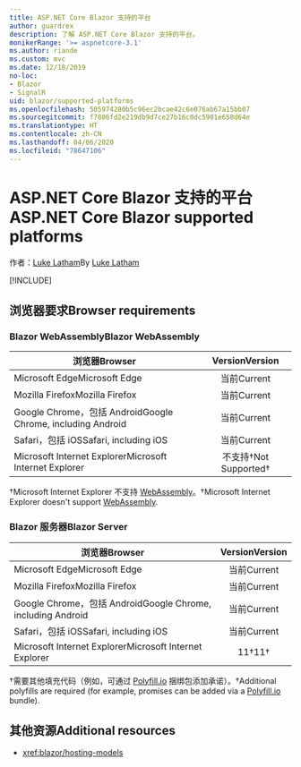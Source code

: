 ```yaml
---
title: ASP.NET Core Blazor 支持的平台
author: guardrex
description: 了解 ASP.NET Core Blazor 支持的平台。
monikerRange: '>= aspnetcore-3.1'
ms.author: riande
ms.custom: mvc
ms.date: 12/18/2019
no-loc:
- Blazor
- SignalR
uid: blazor/supported-platforms
ms.openlocfilehash: 505974280b5c96ec2bcae42c6e076ab67a15bb07
ms.sourcegitcommit: f7886fd2e219db9d7ce27b16c0dc5901e658d64e
ms.translationtype: HT
ms.contentlocale: zh-CN
ms.lasthandoff: 04/06/2020
ms.locfileid: "78647106"
---
```

# <a name="aspnet-core-blazor-supported-platforms"></a><span data-ttu-id="54121-103">ASP.NET Core Blazor 支持的平台</span><span class="sxs-lookup"><span data-stu-id="54121-103">ASP.NET Core Blazor supported platforms</span></span>

<span data-ttu-id="54121-104">作者：[Luke Latham](https://github.com/guardrex)</span><span class="sxs-lookup"><span data-stu-id="54121-104">By [Luke Latham](https://github.com/guardrex)</span></span>

[!INCLUDE[](~/includes/blazorwasm-preview-notice.md)]

## <a name="browser-requirements"></a><span data-ttu-id="54121-105">浏览器要求</span><span class="sxs-lookup"><span data-stu-id="54121-105">Browser requirements</span></span>

### <a name="blazor-webassembly"></a><span data-ttu-id="54121-106">Blazor WebAssembly</span><span class="sxs-lookup"><span data-stu-id="54121-106">Blazor WebAssembly</span></span>

| <span data-ttu-id="54121-107">浏览器</span><span class="sxs-lookup"><span data-stu-id="54121-107">Browser</span></span>                          | <span data-ttu-id="54121-108">Version</span><span class="sxs-lookup"><span data-stu-id="54121-108">Version</span></span>               |
| -------------------------------- | :-------------------: |
| <span data-ttu-id="54121-109">Microsoft Edge</span><span class="sxs-lookup"><span data-stu-id="54121-109">Microsoft Edge</span></span>                   | <span data-ttu-id="54121-110">当前</span><span class="sxs-lookup"><span data-stu-id="54121-110">Current</span></span>               |
| <span data-ttu-id="54121-111">Mozilla Firefox</span><span class="sxs-lookup"><span data-stu-id="54121-111">Mozilla Firefox</span></span>                  | <span data-ttu-id="54121-112">当前</span><span class="sxs-lookup"><span data-stu-id="54121-112">Current</span></span>               |
| <span data-ttu-id="54121-113">Google Chrome，包括 Android</span><span class="sxs-lookup"><span data-stu-id="54121-113">Google Chrome, including Android</span></span> | <span data-ttu-id="54121-114">当前</span><span class="sxs-lookup"><span data-stu-id="54121-114">Current</span></span>               |
| <span data-ttu-id="54121-115">Safari，包括 iOS</span><span class="sxs-lookup"><span data-stu-id="54121-115">Safari, including iOS</span></span>            | <span data-ttu-id="54121-116">当前</span><span class="sxs-lookup"><span data-stu-id="54121-116">Current</span></span>               |
| <span data-ttu-id="54121-117">Microsoft Internet Explorer</span><span class="sxs-lookup"><span data-stu-id="54121-117">Microsoft Internet Explorer</span></span>      | <span data-ttu-id="54121-118">不支持&dagger;</span><span class="sxs-lookup"><span data-stu-id="54121-118">Not Supported&dagger;</span></span> |

<span data-ttu-id="54121-119">&dagger;Microsoft Internet Explorer 不支持 [WebAssembly](https://webassembly.org)。</span><span class="sxs-lookup"><span data-stu-id="54121-119">&dagger;Microsoft Internet Explorer doesn't support [WebAssembly](https://webassembly.org).</span></span>

### <a name="blazor-server"></a><span data-ttu-id="54121-120">Blazor 服务器</span><span class="sxs-lookup"><span data-stu-id="54121-120">Blazor Server</span></span>

| <span data-ttu-id="54121-121">浏览器</span><span class="sxs-lookup"><span data-stu-id="54121-121">Browser</span></span>                          | <span data-ttu-id="54121-122">Version</span><span class="sxs-lookup"><span data-stu-id="54121-122">Version</span></span>    |
| -------------------------------- | :--------: |
| <span data-ttu-id="54121-123">Microsoft Edge</span><span class="sxs-lookup"><span data-stu-id="54121-123">Microsoft Edge</span></span>                   | <span data-ttu-id="54121-124">当前</span><span class="sxs-lookup"><span data-stu-id="54121-124">Current</span></span>    |
| <span data-ttu-id="54121-125">Mozilla Firefox</span><span class="sxs-lookup"><span data-stu-id="54121-125">Mozilla Firefox</span></span>                  | <span data-ttu-id="54121-126">当前</span><span class="sxs-lookup"><span data-stu-id="54121-126">Current</span></span>    |
| <span data-ttu-id="54121-127">Google Chrome，包括 Android</span><span class="sxs-lookup"><span data-stu-id="54121-127">Google Chrome, including Android</span></span> | <span data-ttu-id="54121-128">当前</span><span class="sxs-lookup"><span data-stu-id="54121-128">Current</span></span>    |
| <span data-ttu-id="54121-129">Safari，包括 iOS</span><span class="sxs-lookup"><span data-stu-id="54121-129">Safari, including iOS</span></span>            | <span data-ttu-id="54121-130">当前</span><span class="sxs-lookup"><span data-stu-id="54121-130">Current</span></span>    |
| <span data-ttu-id="54121-131">Microsoft Internet Explorer</span><span class="sxs-lookup"><span data-stu-id="54121-131">Microsoft Internet Explorer</span></span>      | <span data-ttu-id="54121-132">11&dagger;</span><span class="sxs-lookup"><span data-stu-id="54121-132">11&dagger;</span></span> |

<span data-ttu-id="54121-133">&dagger;需要其他填充代码（例如，可通过 [Polyfill.io](https://polyfill.io/v3/) 捆绑包添加承诺）。</span><span class="sxs-lookup"><span data-stu-id="54121-133">&dagger;Additional polyfills are required (for example, promises can be added via a [Polyfill.io](https://polyfill.io/v3/) bundle).</span></span>

## <a name="additional-resources"></a><span data-ttu-id="54121-134">其他资源</span><span class="sxs-lookup"><span data-stu-id="54121-134">Additional resources</span></span>

* <xref:blazor/hosting-models>

